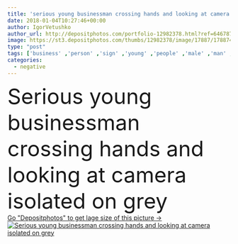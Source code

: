 ```yaml
---
title: 'serious young businessman crossing hands and looking at camera isolated on grey'
date: 2018-01-04T10:27:46+00:00
author: IgorVetushko
author_url: http://depositphotos.com/portfolio-12982378.html?ref=64678756
image: https://st3.depositphotos.com/thumbs/12982378/image/17887/178874308/api_thumb_450.jpg?forcejpeg=true
type: "post"
tags: ['business' ,'person' ,'sign' ,'young' ,'people' ,'male' ,'man' ,'european' ,'style' ,'symbol' ,'corporate' ,'stylish' ,'businessman' ,'negative' ,'profession' ,'alone' ,'executive' ,'serious' ,'handsome' ,'gesture' ,'Gesturing' ,'fashionable' ,'professional occupation' ,'looking at camera' ,'Studio Shot' ,'formal wear' ,'isolated on grey' ,'Caucasian Man' ,'crossing hands' ]
categories: 
  - negative
---
```

<div aling="center">
            <font size="60"> Serious young businessman crossing hands and looking at camera isolated on grey</font>   
</div>
<div>
    <a href='https://depositphotos.com/178874308/stock-photo-serious-young-businessman-crossing-hands.html?ref=64678756' target=_blank > Go "Depositphotos" to get lage size of this picture ->
        <img href='https://depositphotos.com/178874308/stock-photo-serious-young-businessman-crossing-hands.html?ref=64678756' src='https://st3.depositphotos.com/12982378/17887/i/950/depositphotos_178874308-stock-photo-serious-young-businessman-crossing-hands.jpg?forcejpeg=true' alt='Serious young businessman crossing hands and looking at camera isolated on grey' >
    </a>
</div>
